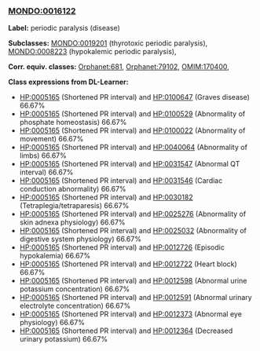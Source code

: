 
### [MONDO:0016122](http://purl.obolibrary.org/obo/MONDO_0016122)
**Label:** periodic paralysis (disease)

**Subclasses:** [MONDO:0019201](http://purl.obolibrary.org/obo/MONDO_0019201) (thyrotoxic periodic paralysis), [MONDO:0008223](http://purl.obolibrary.org/obo/MONDO_0008223) (hypokalemic periodic paralysis), 

**Corr. equiv. classes:** [Orphanet:681](http://www.orpha.net/ORDO/Orphanet_681), [Orphanet:79102](http://www.orpha.net/ORDO/Orphanet_79102), [OMIM:170400](http://purl.obolibrary.org/obo/OMIM_170400), 

**Class expressions from DL-Learner:**

- [HP:0005165](http://purl.obolibrary.org/obo/HP_0005165) (Shortened PR interval) and [HP:0100647](http://purl.obolibrary.org/obo/HP_0100647) (Graves disease) 66.67%
- [HP:0005165](http://purl.obolibrary.org/obo/HP_0005165) (Shortened PR interval) and [HP:0100529](http://purl.obolibrary.org/obo/HP_0100529) (Abnormality of phosphate homeostasis) 66.67%
- [HP:0005165](http://purl.obolibrary.org/obo/HP_0005165) (Shortened PR interval) and [HP:0100022](http://purl.obolibrary.org/obo/HP_0100022) (Abnormality of movement) 66.67%
- [HP:0005165](http://purl.obolibrary.org/obo/HP_0005165) (Shortened PR interval) and [HP:0040064](http://purl.obolibrary.org/obo/HP_0040064) (Abnormality of limbs) 66.67%
- [HP:0005165](http://purl.obolibrary.org/obo/HP_0005165) (Shortened PR interval) and [HP:0031547](http://purl.obolibrary.org/obo/HP_0031547) (Abnormal QT interval) 66.67%
- [HP:0005165](http://purl.obolibrary.org/obo/HP_0005165) (Shortened PR interval) and [HP:0031546](http://purl.obolibrary.org/obo/HP_0031546) (Cardiac conduction abnormality) 66.67%
- [HP:0005165](http://purl.obolibrary.org/obo/HP_0005165) (Shortened PR interval) and [HP:0030182](http://purl.obolibrary.org/obo/HP_0030182) (Tetraplegia/tetraparesis) 66.67%
- [HP:0005165](http://purl.obolibrary.org/obo/HP_0005165) (Shortened PR interval) and [HP:0025276](http://purl.obolibrary.org/obo/HP_0025276) (Abnormality of skin adnexa physiology) 66.67%
- [HP:0005165](http://purl.obolibrary.org/obo/HP_0005165) (Shortened PR interval) and [HP:0025032](http://purl.obolibrary.org/obo/HP_0025032) (Abnormality of digestive system physiology) 66.67%
- [HP:0005165](http://purl.obolibrary.org/obo/HP_0005165) (Shortened PR interval) and [HP:0012726](http://purl.obolibrary.org/obo/HP_0012726) (Episodic hypokalemia) 66.67%
- [HP:0005165](http://purl.obolibrary.org/obo/HP_0005165) (Shortened PR interval) and [HP:0012722](http://purl.obolibrary.org/obo/HP_0012722) (Heart block) 66.67%
- [HP:0005165](http://purl.obolibrary.org/obo/HP_0005165) (Shortened PR interval) and [HP:0012598](http://purl.obolibrary.org/obo/HP_0012598) (Abnormal urine potassium concentration) 66.67%
- [HP:0005165](http://purl.obolibrary.org/obo/HP_0005165) (Shortened PR interval) and [HP:0012591](http://purl.obolibrary.org/obo/HP_0012591) (Abnormal urinary electrolyte concentration) 66.67%
- [HP:0005165](http://purl.obolibrary.org/obo/HP_0005165) (Shortened PR interval) and [HP:0012373](http://purl.obolibrary.org/obo/HP_0012373) (Abnormal eye physiology) 66.67%
- [HP:0005165](http://purl.obolibrary.org/obo/HP_0005165) (Shortened PR interval) and [HP:0012364](http://purl.obolibrary.org/obo/HP_0012364) (Decreased urinary potassium) 66.67%



